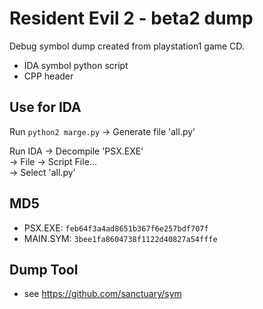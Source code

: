 # Resident Evil 2 - beta2 dump

Debug symbol dump created from playstation1 game CD.


* IDA symbol python script
* CPP header


## Use for IDA

Run `python2 marge.py` -> Generate file 'all.py'

Run IDA -> Decompile 'PSX.EXE'   
        -> File -> Script File...   
        -> Select 'all.py'  


## MD5

* PSX.EXE: `feb64f3a4ad8651b367f6e257bdf707f`
* MAIN.SYM: `3bee1fa8604738f1122d40827a54fffe`


## Dump Tool

* see https://github.com/sanctuary/sym

